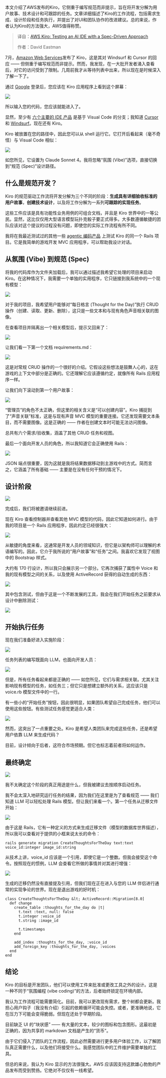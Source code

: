 
<!--
title: AWS Kiro：用规格驱动方法测试 AI IDE
cover: https://cdn.thenewstack.io/media/2025/09/09235ce3-tandem-x-visuals-fzooxr2auvi-unsplashb.jpg
summary: 本文介绍了AWS发布的Kiro，它侧重于编写规范而非提示，旨在将开发分解为用户故事、技术设计和可跟踪的任务。文章详细描述了Kiro的工作流程，包括需求生成、设计阶段和任务执行，并提出了对UI和团队协作的改进建议。总的来说，作者认为Kiro的方法强大，AWS值得称赞。
-->

本文介绍了AWS发布的Kiro，它侧重于编写规范而非提示，旨在将开发分解为用户故事、技术设计和可跟踪的任务。文章详细描述了Kiro的工作流程，包括需求生成、设计阶段和任务执行，并提出了对UI和团队协作的改进建议。总的来说，作者认为Kiro的方法强大，AWS值得称赞。

> 译自：[AWS Kiro: Testing an AI IDE with a Spec-Driven Approach](https://thenewstack.io/aws-kiro-testing-an-ai-ide-with-a-spec-driven-approach/)
> 
> 作者：David Eastman

7月，[Amazon Web Services](https://aws.amazon.com/?utm_content=inline+mention)发布了 Kiro，这是其对 Windsurf 和 Cursor 的回应 —— 但侧重于编写规范而非提示。然而，我发现，在一大批开发者涌入查看后，对它的访问受到了限制。几周前我才从等待列表中出来，所以现在是时候深入了解一下了。

通过 [Google](https://cloud.google.com/?utm_content=inline+mention) 登录后，您应该在 Kiro 应用程序上看到这个屏幕：

[![](https://cdn.thenewstack.io/media/2025/09/875b3758-image-1024x921.png)](https://cdn.thenewstack.io/media/2025/09/875b3758-image-1024x921.png)

所以输入您的代码，您应该就能进入了。

显然，至少有 [六个主要的 IDE 产品](https://visualstudiomagazine.com/articles/2025/07/21/forked-again-awss-kiro-latest-ai-assistant-based-on-vs-code.aspx) 是基于 Visual Code 的分支；我知道 [Cursor](https://thenewstack.io/using-cursor-ai-as-part-of-your-development-workflow/) 和 [Windsurf](https://thenewstack.io/windsurf-an-agentic-ide-that-thinks-and-codes-with-you/)。现在还有 Kiro。

Kiro 被放置在您的路径中，因此您可以从 shell 运行它。它打开后看起来（毫不奇怪）与 Visual Code 相似：

[![](https://cdn.thenewstack.io/media/2025/09/d076719d-image-1-1024x766.png)](https://cdn.thenewstack.io/media/2025/09/d076719d-image-1-1024x766.png)

如您所见，它设置为 Claude Sonnet 4。我将忽略“氛围 (Vibe)”选项，直接切换到“规范 (Spec)”设计路径。

## 什么是规范开发？

Kiro 的规范驱动工作流将开发分解为三个不同的阶段：**生成具有详细验收标准的用户故事**，**创建技术设计**，以及将工作分解为一系列**可跟踪的实现任务**。

这些工件应该是具有功能性业务用例的可组合文档，并且是 Kiro 世界中的一等公民。显然，这比仅仅用大型语言模型玩扑克骰子要正式得多。大多数遵循敏捷的团队应该对这个提议的过程没有问题，即使您的实际工作流程有所不同。

我将在我最近测试过的其他一些 [agentic 编码产品](https://thenewstack.io/developer-walk-through-of-auggie-cli-an-agentic-terminal-app/) 上测试 Kiro 的同一个 Rails 项目。它是我简单的游戏开发 MVC 应用程序，可以帮助我设计对话。

## 从氛围 (Vibe) 到规范 (Spec)

将我的代码库作为文件夹加载后，我可以通过描述我希望它处理的项目来启动 Kiro。在这种情况下，我需要一个单独的实用程序，它只链接到我系统中的一个现有模型：

[![](https://cdn.thenewstack.io/media/2025/09/b5b5c1b1-image-2.png)](https://cdn.thenewstack.io/media/2025/09/b5b5c1b1-image-2.png)

对于我的项目，我希望用户能够对“每日格言 (Thought for the Day)”执行 CRUD 操作（创建、读取、更新、删除），这只是一些文本和与现有角色声音相关联的图像。

在查看项目并隔离出一个相关模型后，提示又回来了：

[![](https://cdn.thenewstack.io/media/2025/09/5ecee2c1-image-3-600x1024.png)](https://cdn.thenewstack.io/media/2025/09/5ecee2c1-image-3-600x1024.png)

让我们看一下第一个文档 requirements.md：

[![](https://cdn.thenewstack.io/media/2025/09/26709886-image-4-1024x279.png)](https://cdn.thenewstack.io/media/2025/09/26709886-image-4-1024x279.png)

这是对常规 CRUD 操作的一个很好的介绍。它假设这些想法是鼓舞人心的，这在游戏的上下文中部分是正确的。它还理解它应该遵循约定，就像所有 Rails 应用程序一样。

让我们向下滚动到第一个用户故事：

[![](https://cdn.thenewstack.io/media/2025/09/8cdd2a17-image-5-1024x586.png)](https://cdn.thenewstack.io/media/2025/09/8cdd2a17-image-5-1024x586.png)

“管理员”的角色不太正确，但这里的相关含义是“可以创建内容”。Kiro 捕捉到了“声音关联”标准，这是与现有声音 MVC 模型的重要连接。它还发现需要文本条目，而不需要图像。这是正确的 —— 作者在创建文本时可能无法访问图像。

总共有六个需求/验收集，涵盖了其他 CRUD 任务和视图。

最后一个面向开发人员的角色，所以我知道它会正确使用 Rails：

[![](https://cdn.thenewstack.io/media/2025/09/05bda1dc-image-6-1024x487.png)](https://cdn.thenewstack.io/media/2025/09/05bda1dc-image-6-1024x487.png)

JSON 端点很重要，因为这就是我将结果数据移动到主游戏中的方式。简而言之，它涵盖了所有基础 —— 主要是在没有任何干预的情况下。

## 设计阶段

[![](https://cdn.thenewstack.io/media/2025/09/64677c1e-image-7.png)](https://cdn.thenewstack.io/media/2025/09/64677c1e-image-7.png)

完成后，我们将被邀请继续前进。

现在 Kiro 查看控制器并查看其他 MVC 模型的代码，因此它知道如何进行。由于我的项目是一个 Rails 应用程序，因此约定已经很强大：

[![](https://cdn.thenewstack.io/media/2025/09/3d3259eb-image-8-1024x772.png)](https://cdn.thenewstack.io/media/2025/09/3d3259eb-image-8-1024x772.png)

从敏捷的角度来看，这通常是开发人员的领域知识，但它是以架构师可以理解的术语编写的。因此，它介于我所说的“用户故事”和“任务”之间。我喜欢它发现了视图中的 Bootstrap 样式。

大约有 170 行设计，所以我只会展示另一个部分。它再次捕获了属性中 Voice 和我的现有模型之间的关系，以及使用 ActiveRecord 获得的自动生成的东西：

[![](https://cdn.thenewstack.io/media/2025/09/4fd11ee2-image-9-1024x315.png)](https://cdn.thenewstack.io/media/2025/09/4fd11ee2-image-9-1024x315.png)

其中包含测试，但由于这是一个不断发展的工具，我会在我们开始任务之前要求从设计中删除测试：

[![](https://cdn.thenewstack.io/media/2025/09/ebdbaa90-image-10.png)](https://cdn.thenewstack.io/media/2025/09/ebdbaa90-image-10.png)

## 开始执行任务

现在我们准备好进入实施阶段：

[![](https://cdn.thenewstack.io/media/2025/09/ba68ae3d-image-11.png)](https://cdn.thenewstack.io/media/2025/09/ba68ae3d-image-11.png)

任务列表的编写既面向 LLM，也面向开发人员：

[![](https://cdn.thenewstack.io/media/2025/09/9af3b7c3-image-12-1024x639.png)](https://cdn.thenewstack.io/media/2025/09/9af3b7c3-image-12-1024x639.png)

但是，所有任务看起来都是正确的 —— 如您所见，它们与需求相关联。尤其关注影响现有模型的任务，如任务三；但它只是想建立额外的关系，这应该只是 voice.rb 模型文件中的一行。

有一些小的“开始任务”按钮，因此很明显，如果团队希望自己完成任务，他们可以使用这些按钮。有些测试任务感觉更适合人类：

[![](https://cdn.thenewstack.io/media/2025/09/91856d91-image-13.png)](https://cdn.thenewstack.io/media/2025/09/91856d91-image-13.png)

然而，这突出了一点重要之处。Kiro 是希望人类团队来完成这些任务，还是希望用户依靠 LLM 来生成代码？

目前，设计倾向于后者，这符合市场预期。但它也标志着前者将如何运作。

## 最终确定

[![](https://cdn.thenewstack.io/media/2025/09/2cb730bd-image-14.png)](https://cdn.thenewstack.io/media/2025/09/2cb730bd-image-14.png)

我不太确定这个阶段的真正用途是什么，但我被建议去按顺序启动任务。

我不会太深入地研究运行任务的结果，因为我们在这里是为了查看规范 —— 我们知道 LLM 可以轻松处理 Rails 模型。但让我们来看一个。第一个任务从迁移文件开始：

[![](https://cdn.thenewstack.io/media/2025/09/b982c14c-image-15.png)](https://cdn.thenewstack.io/media/2025/09/b982c14c-image-15.png)

由于这是 Rails，它有一种定义的方式来生成迁移文件（模型的数据库世界描述），所以我可以查看对于提供的小框来说太长的命令：

`rails generate migration CreateThoughtsForTheDay text:text voice_id:integer image_id:string`

从技术上讲，voice\_id 应该是一个引用，即使它是一个整数。但我会接受这个命令。按照现在的惯例，LLM 会查看它所做的事情并对其进行增强：

[![](https://cdn.thenewstack.io/media/2025/09/8f3a18a7-image-16.png)](https://cdn.thenewstack.io/media/2025/09/8f3a18a7-image-16.png)

生成的迁移仍然没有直接提及引用，但我们现在正在进入与您的 LLM 伴侣进行通常的实现争论的世界。现在是退出游戏的好时机：

```
class CreateThoughtsForTheDay &lt; ActiveRecord::Migration[8.0]
  def change
    create_table :thoughts_for_the_day do |t|
      t.text :text, null: false
      t.integer :voice_id
      t.string :image_id

      t.timestamps
    end

    add_index :thoughts_for_the_day, :voice_id
    add_foreign_key :thoughts_for_the_day, :voices
  end
end
```

## 结论

Kiro 的目标是开发团队，他们可以使用工件来批准或更改工具之外的设计。这是一种不同于“氛围编程 (vibe coding)”的方法，后者始终锁定在环境内部。

我认为工作流程可能需要简化。目前，我可以更改现有需求，整个树都会更新。我担心用户钩子（我没有介绍）引起的依赖循环可能会失控。或者，更准确地说，它在压力下可能会变得脆弱。但现在还处于早期阶段。

目前缺乏 UI 的“块状感” —— 有大量的文本，较少的图标和包含图形。这最初是正确的，因为共享的 markdown 文档是产生的“货币”。

由于它们侵入了团队的工作流程，因此必然需要进行更多用户体验工作，以了解团队真正需要什么，以及他们将接受什么。我感觉团队中的工件维护需要单独的工具。

但总的来说，我认为 Kiro 显示的方法很强大。AWS 应该因支持这款雄心勃勃的产品发布而受到赞扬。它绝对不仅仅有一线希望。